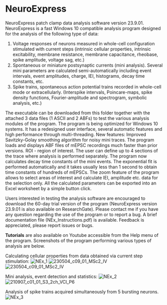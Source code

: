 # NeuroExpress
NeuroExpress patch clamp data analysis software version 23.9.01.
NeuroExpress is a fast Windows 10 compatible analysis program designed for the analysis of the following type of data:

1) Voltage responses of neurons measured in whole-cell configuration stimulated with current steps (intrinsic cellular properties, intrinsic excitability,
   membrane resistance, membrane capacitance, rheobase, spike amplitude, voltage sag, etc.)
2) Spontaneous or miniature postsynaptic currents (mini analysis). Several mini parameters are calculated semi-automatically including event intervals,
   event amplitudes, charge, IEI, histograms, decay time constants, etc.
3) Spike trains, spontaneous action potential trains recorded in whole-cell mode or extracellularly. (Interspike intervals, Poincare-maps, spike density functions,
   Fourier-amplitude and spectrogram, symbolic analysis, etc.)

The executable can be downloaded from this folder together with the attached 3 data files (1 ASCII and 2 ABFs) to test the various analysis modules of the program.
The program is being optimized for Windows 10 systems. It has a redesigned user interface, several automatic features and high performance through multi-threading. 
New features: Improved Savitzky-Golay smoothing algorithm for noisy mini traces. The program loads and displays ABF files of mEPSC recordings much faster than prior versions. 
ROI - region of interest. The user can define up to 4 sections of the trace where analysis is performed separately. The program now calculates decay time constants of the 
mini events. The exponential fit is performed automatically and it takes usually less than 1 second to obtain time constants of hundreds of mEPSCs. The zoom feature of the 
program allows to select areas of interest and calculate IEI, amplitude etc. data for the selection only. 
All the calculated parameters can be exported into an Excel worksheet by a simple button click. 

Users interested in testing the analysis software are encouraged to download the 60-day trial version of the program (NeuroExpress version 23.9.01 is also available 
on ResearchGate). Please contact me if you have any question regarding the use of the program or to report a bug. A brief documentation file (NEx_Instructions.pdf) is available.
Feedback is appreciated, please report issues or bugs.

**Tutorials** are also available on Youtube accessible from the Help menu of the program.
Screenshots of the program performing various types of analysis are below.

Calculating cellular properties from data obtained via current step stimulation:
![NEx_1](https://github.com/attilaszuc/NeuroExpress/assets/149586298/39357bd8-302a-4655-9049-cef534b32e4f)
![230504_c09_01_MSc2_IV](https://github.com/attilaszuc/NeuroExpress-patch-clamp-analysis/assets/149586298/7f6b945b-2b76-4320-8c5b-5c750ee3133f)
![230504_c09_01_MSc2_IV](https://github.com/attilaszuc/NeuroExpress-patch-clamp-analysis/assets/149586298/29a8d4b4-5914-4d7b-8205-3d14c53366fe)

Mini analysis, event detection and statistics:
![NEx_2](https://github.com/attilaszuc/NeuroExpress/assets/149586298/84de489a-b6ae-4350-941a-260e7ff65773)
![210907_c01_01_S3_2ch_VCl_P6](https://github.com/attilaszuc/NeuroExpress-patch-clamp-analysis/assets/149586298/8c2b3aaf-3514-4e4b-8dca-b7e5bbcc7291)

Analysis of spike trains acquired simultaneously from 5 bursting neurons.
![NEx_3](https://github.com/attilaszuc/NeuroExpress/assets/149586298/723d63f8-f3bd-4c1c-8182-ba8cb1305b74)
